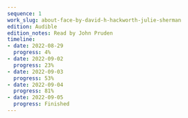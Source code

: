 ```yaml
---
sequence: 1
work_slug: about-face-by-david-h-hackworth-julie-sherman
edition: Audible
edition_notes: Read by John Pruden
timeline:
- date: 2022-08-29
  progress: 4%
- date: 2022-09-02
  progress: 23%
- date: 2022-09-03
  progress: 53%
- date: 2022-09-04
  progress: 81%
- date: 2022-09-05
  progress: Finished
---
```


